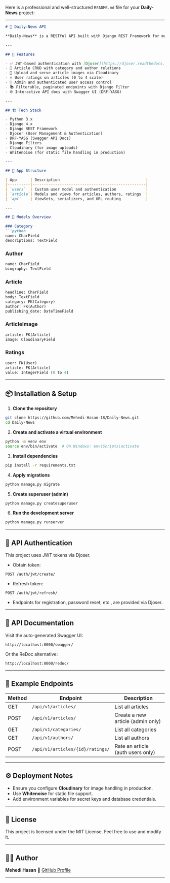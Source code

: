 Here is a professional and well-structured `README.md` file for your **Daily-News** project:

---

````markdown
# 📰 Daily-News API

**Daily-News** is a RESTful API built with Django REST Framework for managing and publishing articles, handling user ratings, author and category management, and image uploads using Cloudinary. It features token-based authentication, permission handling, and automatically generated Swagger documentation.

---

## 🚀 Features

- ✅ JWT-based authentication with [Djoser](https://djoser.readthedocs.io/)
- 📝 Article CRUD with category and author relations
- 📁 Upload and serve article images via Cloudinary
- ⭐ User ratings on articles (0 to 4 scale)
- 🔐 Admin and authenticated user access control
- 📚 Filterable, paginated endpoints with Django Filter
- 🌐 Interactive API docs with Swagger UI (DRF-YASG)

---

## 🏗️ Tech Stack

- Python 3.x
- Django 4.x
- Django REST Framework
- Djoser (User Management & Authentication)
- DRF-YASG (Swagger API Docs)
- Django Filters
- Cloudinary (for image uploads)
- Whitenoise (for static file handling in production)

---

## 📂 App Structure

| App      | Description                                      |
|----------|--------------------------------------------------|
| `users`  | Custom user model and authentication             |
| `article`| Models and views for articles, authors, ratings  |
| `api`    | ViewSets, serializers, and URL routing           |

---

## 🧩 Models Overview

### Category
```python
name: CharField
descriptions: TextField
````

### Author

```python
name: CharField
biography: TextField
```

### Article

```python
headline: CharField
body: TextField
category: FK(Category)
author: FK(Author)
publishing_date: DateTimeField
```

### ArticleImage

```python
article: FK(Article)
image: CloudinaryField
```

### Ratings

```python
user: FK(User)
article: FK(Article)
value: IntegerField (0 to 4)
```

---

## 📦 Installation & Setup

1. **Clone the repository**

```bash
git clone https://github.com/Mehedi-Hasan-18/Daily-News.git
cd Daily-News
```

2. **Create and activate a virtual environment**

```bash
python -m venv env
source env/bin/activate  # On Windows: env\Scripts\activate
```

3. **Install dependencies**

```bash
pip install -r requirements.txt
```

4. **Apply migrations**

```bash
python manage.py migrate
```

5. **Create superuser (admin)**

```bash
python manage.py createsuperuser
```

6. **Run the development server**

```bash
python manage.py runserver
```

---

## 🔐 API Authentication

This project uses JWT tokens via Djoser.

* Obtain token:

```
POST /auth/jwt/create/
```

* Refresh token:

```
POST /auth/jwt/refresh/
```

* Endpoints for registration, password reset, etc., are provided via Djoser.

---

## 📘 API Documentation

Visit the auto-generated Swagger UI:

```
http://localhost:8000/swagger/
```

Or the ReDoc alternative:

```
http://localhost:8000/redoc/
```

---

## 🧪 Example Endpoints

| Method | Endpoint                      | Description                       |
| ------ | ----------------------------- | --------------------------------- |
| GET    | `/api/v1/articles/`              | List all articles                 |
| POST   | `/api/v1/articles/`              | Create a new article (admin only) |
| GET    | `/api/v1/categories/`            | List all categories               |
| GET    | `/api/v1/authors/`               | List all authors                  |
| POST   | `/api/v1/articles/{id}/ratings/` | Rate an article (auth users only) |

---

## ⚙️ Deployment Notes

* Ensure you configure **Cloudinary** for image handling in production.
* Use **Whitenoise** for static file support.
* Add environment variables for secret keys and database credentials.

---

## 📄 License

This project is licensed under the MIT License. Feel free to use and modify it.

---

## 🙋‍♂️ Author

**Mehedi Hasan**
🔗 [GitHub Profile](https://github.com/Mehedi-Hasan-18)

---
